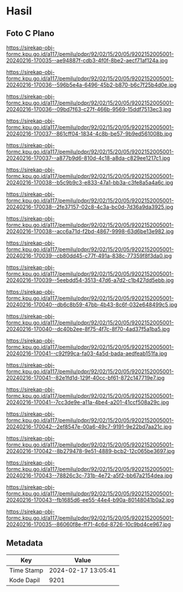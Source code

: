 # Hasil

## Foto C Plano

https://sirekap-obj-formc.kpu.go.id/a117/pemilu/pdpr/92/02/15/20/05/9202152005001-20240216-170035--ae94887f-cdb3-4f0f-8be2-aecf71af124a.jpg

https://sirekap-obj-formc.kpu.go.id/a117/pemilu/pdpr/92/02/15/20/05/9202152005001-20240216-170036--596b5e4a-6496-45b2-b870-b6c7f25b4d0e.jpg

https://sirekap-obj-formc.kpu.go.id/a117/pemilu/pdpr/92/02/15/20/05/9202152005001-20240216-170036--09bd7f63-c27f-466b-9569-15ddf7513ec3.jpg

https://sirekap-obj-formc.kpu.go.id/a117/pemilu/pdpr/92/02/15/20/05/9202152005001-20240216-170037--861cff04-1834-4c8b-be57-9b9ed561008b.jpg

https://sirekap-obj-formc.kpu.go.id/a117/pemilu/pdpr/92/02/15/20/05/9202152005001-20240216-170037--a877b9d6-810d-4c18-a8da-c829ee1217c1.jpg

https://sirekap-obj-formc.kpu.go.id/a117/pemilu/pdpr/92/02/15/20/05/9202152005001-20240216-170038--b5c9b9c3-e833-47a1-bb3a-c3fe8a5a4a6c.jpg

https://sirekap-obj-formc.kpu.go.id/a117/pemilu/pdpr/92/02/15/20/05/9202152005001-20240216-170038--2fe37157-02c8-4c3a-bc0d-7d36a9da3925.jpg

https://sirekap-obj-formc.kpu.go.id/a117/pemilu/pdpr/92/02/15/20/05/9202152005001-20240216-170038--acc6a71d-f2bd-4867-9998-63d6be13e982.jpg

https://sirekap-obj-formc.kpu.go.id/a117/pemilu/pdpr/92/02/15/20/05/9202152005001-20240216-170039--cb80dd45-c77f-491a-838c-77359f8f3da0.jpg

https://sirekap-obj-formc.kpu.go.id/a117/pemilu/pdpr/92/02/15/20/05/9202152005001-20240216-170039--5eebdd54-3513-47d6-a7d2-c1b427dd5ebb.jpg

https://sirekap-obj-formc.kpu.go.id/a117/pemilu/pdpr/92/02/15/20/05/9202152005001-20240216-170040--db6c8b59-47bb-4b43-8c6f-032e648499c5.jpg

https://sirekap-obj-formc.kpu.go.id/a117/pemilu/pdpr/92/02/15/20/05/9202152005001-20240216-170040--dc40b2ee-8f75-4f7c-8f70-4ad37f5a1ba5.jpg

https://sirekap-obj-formc.kpu.go.id/a117/pemilu/pdpr/92/02/15/20/05/9202152005001-20240216-170041--c92f99ca-fa03-4a5d-bada-aedfeab151fa.jpg

https://sirekap-obj-formc.kpu.go.id/a117/pemilu/pdpr/92/02/15/20/05/9202152005001-20240216-170041--82e1fd1d-129f-40cc-bf61-872c147719e7.jpg

https://sirekap-obj-formc.kpu.go.id/a117/pemilu/pdpr/92/02/15/20/05/9202152005001-20240216-170041--7cc3de9e-a11a-4be4-a201-41ccf508a29c.jpg

https://sirekap-obj-formc.kpu.go.id/a117/pemilu/pdpr/92/02/15/20/05/9202152005001-20240216-170042--2ef8547e-00a6-49c7-9191-9e22bd7aa21c.jpg

https://sirekap-obj-formc.kpu.go.id/a117/pemilu/pdpr/92/02/15/20/05/9202152005001-20240216-170042--8b279478-9e51-4889-bcb2-12c065be3697.jpg

https://sirekap-obj-formc.kpu.go.id/a117/pemilu/pdpr/92/02/15/20/05/9202152005001-20240216-170043--78826c3c-731b-4e72-a5f2-bb67a2154dea.jpg

https://sirekap-obj-formc.kpu.go.id/a117/pemilu/pdpr/92/02/15/20/05/9202152005001-20240216-170043--fb1685d6-ee55-44e4-b90a-80148041b0a2.jpg

https://sirekap-obj-formc.kpu.go.id/a117/pemilu/pdpr/92/02/15/20/05/9202152005001-20240216-170035--86060f8e-ff71-4c6d-8726-10c9bd4ce967.jpg


## Metadata

| Key        | Value               |
| ---------- | ------------------- |
| Time Stamp | 2024-02-17 13:05:41 |
| Kode Dapil | 9201                |



